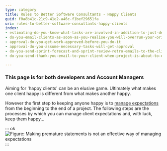 ```yaml
---
type: category
title: Rules to Better Software Consultants - Happy Clients
guid: f0a8b41c-21c9-41e2-a46c-f1bef29651fa
uri: rules-to-better-software-consultants-happy-clients
index:
- estimating-do-you-know-what-tasks-are-involved-in-addition-to-just-development-work-items
- do-you-email-clients-as-soon-as-you-realise-you-will-overrun-your-original-estimate
- approval-do-you-get-work-approved-before-you-do-it
- approval-do-you-assume-necessary-tasks-will-get-approval
- do-you-send-sprint-forecast-and-sprint-review-retro-emails-to-the-client
- do-you-send-thank-you-email-to-your-client-when-project-is-about-to-end

---
```

### This page is for both developers and Account Managers

Aiming for 'happy clients' can be an elusive game. Ultimately what makes one client happy is different from what makes another happy.

However
 the first step to keeping anyone happy is to [manage expectations](/do-you-manage-clients-expectations) from the beginning to the end of a project.
The following steps are the processes by which you can manage client expectations and, with luck, keep them happy...


::: ok  
![Figure: Making premature statements is not an effective way of managing expectations](SuccessfulProjects\_ManagingExpectations.jpg)  
:::

